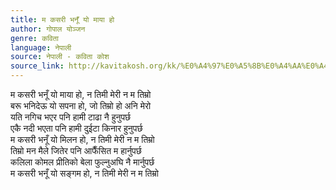 ```yaml
---
title: म कसरी भनूँ यो माया हो
author: गोपाल योञ्जन
genre: कविता
language: नेपाली
source: नेपाली - कविता कोश
source_link: http://kavitakosh.org/kk/%E0%A4%97%E0%A5%8B%E0%A4%AA%E0%A4%BE%E0%A4%B2_%E0%A4%AF%E0%A5%8B%E0%A4%9E%E0%A5%8D%E0%A4%9C%E0%A4%A8
---
```


म कसरी भनूँ यो माया हो, न तिमी मेरी न म तिम्रो  
बरू भनिदेऊ यो सपना हो, जो तिम्रो हो अनि मेरो  
यति नगिच भएर पनि हामी टाढा नै हुनुपर्छ  
एकै नदी भएता पनि हामी दुईटा किनार हुनुपर्छ  
म कसरी भनूँ यो मिलन हो, न तिमी मेरी न म तिम्रो  
तिम्रो मन मैले जितेर पनि आफैँसित म हार्नुपर्छ  
कलिला कोमल प्रीतिको बेला फुल्नुअघि नै मार्नुपर्छ  
म कसरी भनूँ यो सङ्गम हो, न तिमी मेरी न म तिम्रो
